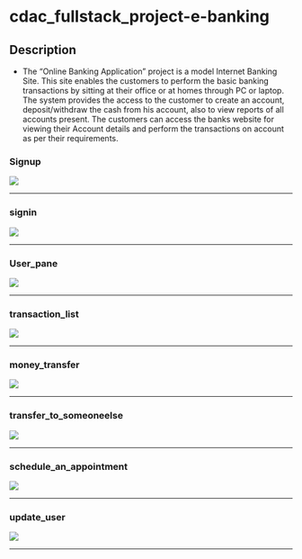 # cdac_fullstack_project-e-banking



## Description
* The “Online Banking Application” project is a model Internet Banking Site. This site enables the 
customers to perform the basic banking transactions by sitting at their office or at homes through PC or 
laptop. The system provides the access to the customer to create an account, deposit/withdraw the cash 
from his account, also to view reports of all accounts present. The customers can access the banks 
website for viewing their Account details and perform the transactions on account as per their 
requirements.

###


### Signup 
<img src="https://github.com/Arbaj-Shaikh/cdac_fullstack_project-e-banking-/blob/main/Project_images/1.signup.png?raw=true">

------------------------------------------

### signin
<img src="https://github.com/Arbaj-Shaikh/cdac_fullstack_project-e-banking-/blob/main/Project_images/2.signin.png?raw=true" >

------------------------------------------

### User_pane
<img src="https://github.com/Arbaj-Shaikh/cdac_fullstack_project-e-banking-/blob/main/Project_images/3.user_panel.png?raw=true" >

------------------------------------------

### transaction_list
<img src="https://github.com/Arbaj-Shaikh/cdac_fullstack_project-e-banking-/blob/main/Project_images/4.transaction_list.png?raw=true">


------------------------------------------

###  money_transfer
<img src="https://github.com/Arbaj-Shaikh/cdac_fullstack_project-e-banking-/blob/main/Project_images/5.money_transfer.png?raw=true">   

------------------------------------------

### transfer_to_someoneelse
<img src="https://github.com/Arbaj-Shaikh/cdac_fullstack_project-e-banking-/blob/main/Project_images/6.transfer_to_someoneelse.png?raw=true" >

------------------------------------------

### schedule_an_appointment
<img src="https://github.com/Arbaj-Shaikh/cdac_fullstack_project-e-banking-/blob/main/Project_images/7.schedule_an_appointment.png?raw=true" >

------------------------------------------

### update_user
<img src="https://github.com/Arbaj-Shaikh/cdac_fullstack_project-e-banking-/blob/main/Project_images/8.update_user.png?raw=true" >

------------------------------------------

